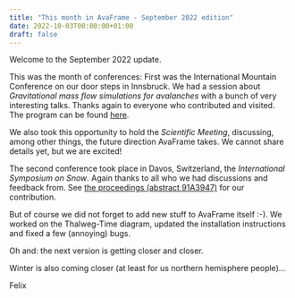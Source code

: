 ```yaml
---
title: "This month in AvaFrame - September 2022 edition"
date: 2022-10-03T00:00:00+01:00
draft: false
---
```


Welcome to the September 2022 update.

This was the month of conferences:
First was the International Mountain Conference on our door steps in Innsbruck. 
We had a session about *Gravitational mass flow simulations for avalanches* with a bunch of very interesting talks. Thanks 
again to everyone who contributed and visited. The program can be found [here](https://www.conftool.com/imc2022/index.php?page=browseSessions&form_session=186). 

We also took this opportunity to hold the *Scientific Meeting*, discussing, among other things, the future direction AvaFrame takes. We cannot share details yet, 
but we are excited!

The second conference took place in Davos, Switzerland, the *International Symposium on Snow*. Again thanks to all who we had discussions and feedback from. See 
[the proceedings (abstract 91A3947)](https://www.igsoc.org/wp-content/uploads/2022/10/procabstracts_79.html) for our contribution. 

But of course we did not forget to add new stuff to AvaFrame itself :-). We worked on the Thalweg-Time diagram, updated the installation instructions and fixed 
a few (annoying) bugs. 

Oh and: the next version is getting closer and closer. 

Winter is also coming closer (at least for us northern hemisphere people)...

Felix
